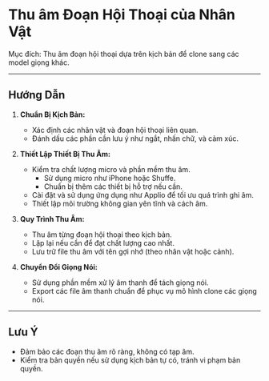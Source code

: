 # Thu âm Đoạn Hội Thoại của Nhân Vật

Mục đích: Thu âm đoạn hội thoại dựa trên kịch bản để clone sang các model giọng khác.

---

## Hướng Dẫn

1. **Chuẩn Bị Kịch Bản:**
    - Xác định các nhân vật và đoạn hội thoại liên quan.
    - Đánh dấu các phần cần lưu ý như ngắt, nhấn chữ, và cảm xúc.

2. **Thiết Lập Thiết Bị Thu Âm:**
    - Kiểm tra chất lượng micro và phần mềm thu âm.
      - Sử dụng micro như iPhone hoặc Shuffe.
      - Chuẩn bị thêm các thiết bị hỗ trợ nếu cần.
    - Cài đặt và sử dụng ứng dụng như Applio để tối ưu quá trình ghi âm.
    - Thiết lập môi trường không gian yên tĩnh và cách âm.

3. **Quy Trình Thu Âm:**
    - Thu âm từng đoạn hội thoại theo kịch bản.
    - Lặp lại nếu cần để đạt chất lượng cao nhất.
    - Lưu trữ file thu âm với tên gợi nhớ (theo nhân vật hoặc cảnh).

4. **Chuyển Đổi Giọng Nói:**
    - Sử dụng phần mềm xử lý âm thanh để tách giọng nói.
    - Export các file âm thanh chuẩn để phục vụ mô hình clone các giọng nói.

---

## Lưu Ý

- Đảm bảo các đoạn thu âm rõ ràng, không có tạp âm.
- Kiểm tra bản quyền nếu sử dụng kịch bản tự có, tránh vi phạm bản quyền.
